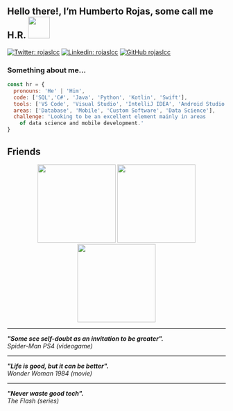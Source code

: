 <h2> Hello there!, I’m Humberto Rojas, some call me H.R. <img src="https://www.gifsanimados.org/data/media/523/hola-imagen-animada-0029.gif" width="50"></h2>

[![Twitter: rojaslcc](https://img.shields.io/twitter/follow/rojaslcc?style=social)](https://twitter.com/rojaslcc/)
[![Linkedin: rojaslcc](https://img.shields.io/badge/-rojaslcc-blue?style=flat-square&logo=Linkedin&logoColor=white&link=https://www.linkedin.com/in/rojaslcc/)](https://www.linkedin.com/in/rojaslcc/)
[![GitHub rojaslcc](https://img.shields.io/github/followers/rojaslcc?label=follow&style=social)](https://github.com/rojaslcc/)

### Something about me...
```javascript
const hr = {
  pronouns: 'He' | 'Him',
  code: ['SQL','C#', 'Java', 'Python', 'Kotlin', 'Swift'], 
  tools: ['VS Code', 'Visual Studio', 'IntelliJ IDEA', 'Android Studio', 'XCode'],
  areas: ['Database', 'Mobile', 'Custom Software', 'Data Science'],
  challenge: 'Looking to be an excellent element mainly in areas 
    of data science and mobile development.'
}
```
<h2>Friends</h2>
<p align="center">
  <img src="https://scontent.fntr6-4.fna.fbcdn.net/v/t31.18172-8/27993195_10156527581545016_23323888287368869_o.jpg?_nc_cat=105&ccb=1-5&_nc_sid=174925&_nc_eui2=AeFk81JPck36VT2vhdy_6UmPJ9V7r21lOGwn1XuvbWU4bHWiVrlP-rKvSAG-yBT0t1GFD1vr396bhu7GVbF6RF8G&_nc_ohc=RZJls4ccDnsAX-m-yOf&_nc_ht=scontent.fntr6-4.fna&oh=00_AT-Z1xR81FwWh7dYsDhvo7bXU33CU4zMggRjIS1USRYtGA&oe=624CDBA5" height="180"/>
  <img src="https://scontent.fntr6-2.fna.fbcdn.net/v/t39.30808-6/269648186_4866076073424345_1412288329730470405_n.jpg?_nc_cat=100&ccb=1-5&_nc_sid=8bfeb9&_nc_eui2=AeF2tq-j36mHhhC1W2NrjNdWvP381Phdt6C8_fzU-F23oNm3jbl4K-koCVNdM2X03doTlKIkZOrTLDyRygfk8N8T&_nc_ohc=WLxJV_R0zmYAX8Ysn7m&tn=QKjO0-mVm8Pm8jh3&_nc_ht=scontent.fntr6-2.fna&oh=00_AT_FpTLmfeC9cHwvFhhO9k1m-ARqrtvbB01YOMOkdnKZeQ&oe=622A3597" height="180"/>
  <img src="https://scontent.fntr6-4.fna.fbcdn.net/v/t1.6435-9/157942197_1379010692452749_145795287767352704_n.jpg?_nc_cat=104&ccb=1-5&_nc_sid=730e14&_nc_eui2=AeFIQj3qp5_fhjAmm6xO5P3ZgmN4t7FuHXKCY3i3sW4dcg56UaYrhAcCxEBMV3eIyDXxiyk4HlMXIOliW4XvioYy&_nc_ohc=9zni0UJzaKcAX8VBRYF&_nc_ht=scontent.fntr6-4.fna&oh=00_AT_xaZaeumMJ44T3Xdo3rEEK8vyxZAswcwSMjd_WKETiDA&oe=624D424A" height="180"/>
</p>


<hr />
<em><b>"Some see self-doubt as an invitation to be greater".</b></em>
<br />
<em>  Spider-Man PS4 (videogame)</em>
<hr />
<em><b>"Life is good, but it can be better".</b></em>
<br />
<em>  Wonder Woman 1984 (movie)</em>
<hr />
<em><b>"Never waste good tech".</b></em>
<br />
<em>  The Flash (series)</em>
